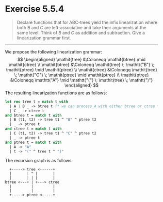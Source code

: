 # Exercise 5.5.4

> Declare functions that for ABC-trees yield the infix linearization where both $B$ and $C$ are left-associative and take their arguments at the same level.
> Think of $B$ and $C$ as addition and subtraction.
> Give a linearization grammar first.

---

We propose the following linearization grammar:
$$
  \begin{aligned}
    \mathit{tree} &\Coloneqq \mathit{btree} \mid \mathit{ctree} \\
    \mathit{btree} &\Coloneqq \mathit{tree} \; \mathtt{"B"} \; \mathit{ptree} \mid \mathit{ptree} \\
    \mathit{ctree} &\Coloneqq \mathit{tree} \; \mathtt{"C"} \; \mathit{ptree} \mid \mathit{ptree} \\
    \mathit{ptree} &\Coloneqq \mathtt{"A"} \mid \mathtt{"("} \; \mathit{tree} \; \mathtt{")"}
  \end{aligned}
$$
The resulting linearization functions are as follows:
```ocaml
let rec tree t = match t with
  | A | B _ -> btree t (* we can process A with either btree or ctree *)
  | C _ -> ctree t
and btree t = match t with
  | B (t1, t2) -> tree t1 ^ "B" ^ ptree t2
  | _ -> ptree t
and ctree t = match t with
  | C (t1, t2) -> tree t1 ^ "C" ^ ptree t2
  | _ -> ptree t
and ptree t = match t with
  | A -> "A"
  | t -> "(" ^ tree t ^ ")"
```
The recursion graph is as follows:
```text
  +-----> tree <------+
  |       | ^ |       |
  |       | | |       |
btree <---+ | +---> ctree
  |         |         |
  |         |         |
  +-----> ptree <-----+
```
